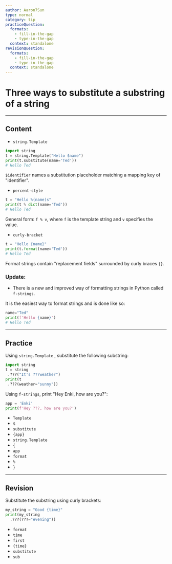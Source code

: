 ```yaml
---
author: Aaron7Sun
type: normal
category: tip
practiceQuestion:
  formats:
    - fill-in-the-gap
    - type-in-the-gap
  context: standalone
revisionQuestion:
  formats:
    - fill-in-the-gap
    - type-in-the-gap
  context: standalone
---
```


# Three ways to substitute a substring of a string


---

## Content

- `string.Template`

```python
import string
t = string.Template("Hello $name")
print(t.substitute(name='Ted'))
# Hello Ted
```

`$identifier` names a substitution placeholder matching a mapping key of "identifier".

- `percent-style`

```python
t = "Hello %(name)s"
print(t % dict(name='Ted'))
# Hello Ted
```

General form: `f % v`, where `f` is the template string and `v` specifies the value.

- `curly-bracket`

```python
t = "Hello {name}"
print(t.format(name='Ted'))
# Hello Ted
```

Format strings contain "replacement fields" surrounded by curly braces `{}`.

### Update:

- There is a new and improved way of formatting strings in Python called `f-strings`.

It is the easiest way to format strings and is done like so:

```python
name="Ted"
print(f'Hello {name}')
# Hello Ted
```


---

## Practice

Using `string.Template` , substitute the following substring:

```python
import string
t = string
 .???("It's ???weather")
print(t
 .???(weather="sunny"))
```

Using `f-strings`, print "Hey Enki, how are you?":

```python
app = 'Enki'
print(f'Hey ???, how are you?')
```

- `Template`
- `$`
- `substitute`
- `{app}`
- `string.Template`
- `{`
- `app`
- `format`
- `%`
- `}`

---

## Revision

Substitute the substring using curly brackets:

```python
my_string = "Good {time}"
print(my_string
  .???(???="evening"))
```

- `format`
- `time`
- `first`
- `{time}`
- `substitute`
- `sub`
